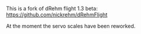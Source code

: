 This is a fork of dRehm flight 1.3 beta: https://github.com/nickrehm/dRehmFlight

At the moment the servo scales have been reworked.
